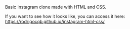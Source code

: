 Basic Instagram clone made with HTML and CSS.

If you want to see how it looks like, you can access it here: https://rodrigocqb.github.io/instagram-html-css/
